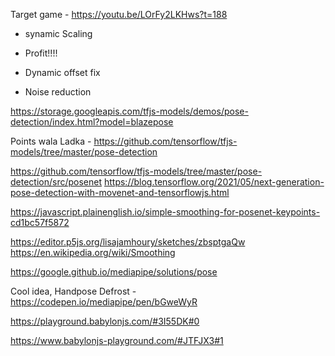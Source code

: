 Target game - https://youtu.be/LOrFy2LKHws?t=188

- synamic Scaling
- Profit!!!!

- Dynamic offset fix
- Noise reduction

https://storage.googleapis.com/tfjs-models/demos/pose-detection/index.html?model=blazepose

Points wala Ladka - https://github.com/tensorflow/tfjs-models/tree/master/pose-detection

https://github.com/tensorflow/tfjs-models/tree/master/pose-detection/src/posenet
https://blog.tensorflow.org/2021/05/next-generation-pose-detection-with-movenet-and-tensorflowjs.html


https://javascript.plainenglish.io/simple-smoothing-for-posenet-keypoints-cd1bc57f5872

https://editor.p5js.org/lisajamhoury/sketches/zbsptgaQw
https://en.wikipedia.org/wiki/Smoothing

https://google.github.io/mediapipe/solutions/pose

Cool idea, Handpose Defrost - 
https://codepen.io/mediapipe/pen/bGweWyR

https://playground.babylonjs.com/#3I55DK#0

https://www.babylonjs-playground.com/#JTFJX3#1